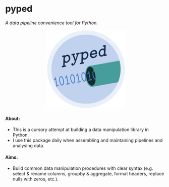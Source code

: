 # **pyped**
*A data pipeline convenience tool for Python.*

<p align = "center">
  <img src = "logo/pyped_logo.png" alt = "image" width = "250" height = "250">
</p>

#### About:
- This is a cursory attempt at building a data manipulation library in Python.
- I use this package daily when assembling and maintaining pipelines and analysing data.

#### Aims:
- Build common data manipulation procedures with clear syntax (e.g. select & rename columns, groupby & aggregate, format headers, replace nulls with zeros, etc.).
